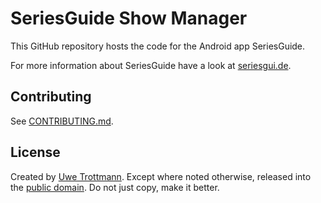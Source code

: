 SeriesGuide Show Manager
========================

This GitHub repository hosts the code for the Android app SeriesGuide.

For more information about SeriesGuide have a look at [seriesgui.de](https://seriesgui.de).

Contributing
------------

See [CONTRIBUTING.md](CONTRIBUTING.md).

License
-------

Created by [Uwe Trottmann](https://uwetrottmann.com). Except where noted otherwise, released into the [public domain](UNLICENSE).
Do not just copy, make it better.
